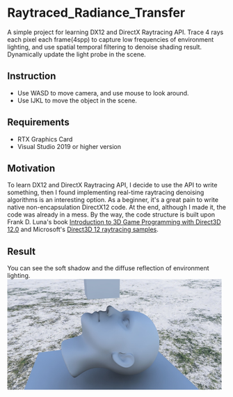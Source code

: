 # Raytraced_Radiance_Transfer
A simple project for learning DX12 and DirectX Raytracing API. 
Trace 4 rays each pixel each frame(4spp) to capture low frequencies of environment lighting, 
and use spatial temporal filtering to denoise shading result. 
Dynamically update the light probe in the scene. 

## Instruction
* Use WASD to move camera, and use mouse to look around.
* Use IJKL to move the object in the scene.

## Requirements
- RTX Graphics Card
- Visual Studio 2019 or higher version

## Motivation
To learn DX12 and DirectX Raytracing API, I decide to use the API to write something,
then I found implementing real-time raytracing denoising algorithms is an interesting option.
As a beginner, it's a great pain to write native non-encapsulation DirectX12 code. 
At the end, although I made it, the code was already in a mess. 
By the way, the code structure is built upon Frank D. Luna's book
[Introduction to 3D Game Programming with Direct3D 12.0](http://d3dcoder.net/d3d12.htm) and
Microsoft's [Direct3D 12 raytracing samples](https://learn.microsoft.com/en-us/samples/microsoft/directx-graphics-samples/d3d12-raytracing-samples-win32/).

## Result
You can see the soft shadow and the diffuse reflection of environment lighting.
![result](Pics/result.png)



